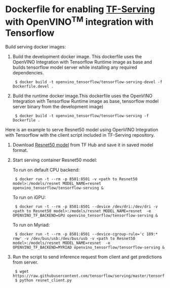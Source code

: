 # Dockerfile for enabling [TF-Serving](#https://github.com/tensorflow/serving) with OpenVINO<sup>TM</sup> integration with Tensorflow

Build serving docker images:

1. Build the development docker image. This dockerfile uses the OpenVINO Integration with Tensorflow Runtime image as base and builds tensorflow model server while installing any required dependencies.

    	$ docker build -t openvino_tensorflow/tensorflow-serving-devel -f Dockerfile.devel .

2. Build the runtime docker image.This dockerfile uses the OpenVINO Integration with Tensorflow Runtime image as base, tensorflow model server binary from the development image) 

		$ docker build -t openvino_tensorflow/tensorflow-serving -f Dockerfile .

Here is an example to serve Resnet50 model using OpenVINO Integration with Tensorflow with the client script included in TF-Serving repository.

1. Download [Resnet50 model](#https://tfhub.dev/google/imagenet/resnet_v2_50/classification/5) from TF Hub and save it in saved model format. 

2. Start serving container Resnet50 model:
	
	To run on default CPU backend:

		$ docker run -t --rm -p 8501:8501 -v <path to Resnet50 model>:/models/resnet MODEL_NAME=resnet openvino_tensorflow/tensorflow-serving &

	To run on iGPU:

		$ docker run -t --rm -p 8501:8501 --device /dev/dri:/dev/dri -v <path to Resnet50 model>:/models/resnet MODEL_NAME=resnet  -e OPENVINO_TF_BACKEND=GPU openvino_tensorflow/tensorflow-serving &

	To run on Myriad:

		$ docker run -t --rm -p 8501:8501 --device-cgroup-rule='c 189:* rmw' -v /dev/bus/usb:/dev/bus/usb -v <path to Resnet50 model>:/models/resnet MODEL_NAME=resnet  -e OPENVINO_TF_BACKEND=MYRIAD openvino_tensorflow/tensorflow-serving &

3. Run the script to send inference request from client and get predictions from server.

		$ wget https://raw.githubusercontent.com/tensorflow/serving/master/tensorflow_serving/example/resnet_client.py
		$ python resnet_client.py
